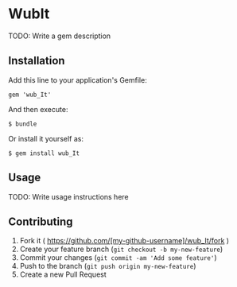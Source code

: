 # WubIt

TODO: Write a gem description

## Installation

Add this line to your application's Gemfile:

    gem 'wub_It'

And then execute:

    $ bundle

Or install it yourself as:

    $ gem install wub_It

## Usage

TODO: Write usage instructions here

## Contributing

1. Fork it ( https://github.com/[my-github-username]/wub_It/fork )
2. Create your feature branch (`git checkout -b my-new-feature`)
3. Commit your changes (`git commit -am 'Add some feature'`)
4. Push to the branch (`git push origin my-new-feature`)
5. Create a new Pull Request
